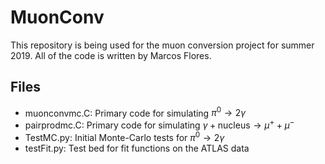 # MuonConv

This repository is being used for the muon conversion project for summer 2019. All of the code is written by Marcos Flores.

## Files

- muonconvmc.C: Primary code for simulating $\pi^0\to 2\gamma$
- pairprodmc.C: Primary code for simulating $\gamma + \text{nucleus}\to \mu^{+} + \mu^{-}$
- TestMC.py: Initial Monte-Carlo tests for $\pi^0\to 2\gamma$
- testFit.py: Test bed for fit functions on the ATLAS data